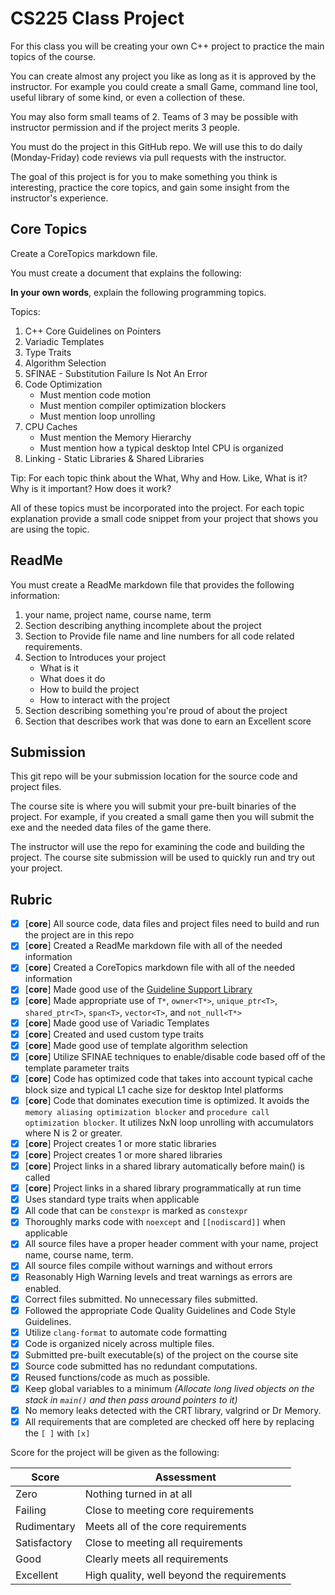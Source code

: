 # CS225 Class Project

For this class you will be creating your own C++ project to practice the main topics of the course.

You can create almost any project you like as long as it is approved by the instructor. For example you could create a small Game, command line tool, useful library of some kind, or even a collection of these.

You may also form small teams of 2. Teams of 3 may be possible with instructor permission and if the project merits 3 people.

You must do the project in this GitHub repo. We will use this to do daily (Monday-Friday) code reviews via pull requests with the instructor.

The goal of this project is for you to make something you think is interesting, practice the core topics, and gain some insight from the instructor's experience.

## Core Topics

Create a CoreTopics markdown file.

You must create a document that explains the following:

**In your own words**, explain the following programming topics. 

Topics:

1. C++ Core Guidelines on Pointers
2. Variadic Templates
3. Type Traits
4. Algorithm Selection
5. SFINAE - Substitution Failure Is Not An Error
6. Code Optimization
    - Must mention code motion
    - Must mention compiler optimization blockers
    - Must mention loop unrolling
7. CPU Caches
    - Must mention the Memory Hierarchy
    - Must mention how a typical desktop Intel CPU is organized
8. Linking - Static Libraries & Shared Libraries

Tip: For each topic think about the What, Why and How. Like, What is it? Why is it important? How does it work?

All of these topics must be incorporated into the project. For each topic explanation provide a small code snippet from your project that shows you are using the topic.

## ReadMe

You must create a ReadMe markdown file that provides the following information:

1. your name, project name, course name, term
2. Section describing anything incomplete about the project
5. Section to Provide file name and line numbers for all code related requirements.
4. Section to Introduces your project
    - What is it
    - What does it do
    - How to build the project
    - How to interact with the project
3. Section describing something you're proud of about the project
6. Section that describes work that was done to earn an Excellent score

## Submission

This git repo will be your submission location for the source code and project files.

The course site is where you will submit your pre-built binaries of the project. For example, if you created a small game then you will submit the exe and the needed data files of the game there.

The instructor will use the repo for examining the code and building the project. The course site submission will be used to quickly run and try out your project.

## Rubric

- [x] [**core**] All source code, data files and project files need to build and run the project are in this repo
- [x] [**core**] Created a ReadMe markdown file with all of the needed information
- [x] [**core**] Created a CoreTopics markdown file with all of the needed information
- [x] [**core**] Made good use of the [Guideline Support Library](https://github.com/microsoft/GSL)
- [x] [**core**] Made appropriate use of `T*`, `owner<T*>`, `unique_ptr<T>`, `shared_ptr<T>`, `span<T>`, `vector<T>`, and `not_null<T*>`
- [x] [**core**] Made good use of Variadic Templates
- [x] [**core**] Created and used custom type traits
- [x] [**core**] Made good use of template algorithm selection
- [x] [**core**] Utilize SFINAE techniques to enable/disable code based off of the template parameter traits
- [x] [**core**] Code has optimized code that takes into account typical cache block size and typical L1 cache size for desktop Intel platforms
- [x] [**core**] Code that dominates execution time is optimized. It avoids the `memory aliasing optimization blocker` and `procedure call optimization blocker`. It utilizes NxN loop unrolling with accumulators where N is 2 or greater.
- [x] [**core**] Project creates 1 or more static libraries
- [x] [**core**] Project creates 1 or more shared libraries
- [x] [**core**] Project links in a shared library automatically before main() is called
- [x] [**core**] Project links in a shared library programmatically at run time
- [x] Uses standard type traits when applicable
- [x] All code that can be `constexpr` is marked as `constexpr`
- [x] Thoroughly marks code with `noexcept` and `[[nodiscard]]` when applicable
- [x] All source files have a proper header comment with your name, project name, course name, term.
- [x] All source files compile without warnings and without errors
- [x] Reasonably High Warning levels and treat warnings as errors are enabled.
- [x] Correct files submitted. No unnecessary files submitted.
- [x] Followed the appropriate Code Quality Guidelines and Code Style Guidelines.
- [x] Utilize `clang-format` to automate code formatting
- [x] Code is organized nicely across multiple files.
- [x] Submitted pre-built executable(s) of the project on the course site
- [x] Source code submitted has no redundant computations.
- [x] Reused functions/code as much as possible.
- [x] Keep global variables to a minimum _(Allocate long lived objects on the stack in `main()` and then pass around pointers to it)_
- [x] No memory leaks detected with the CRT library, valgrind or Dr Memory.
- [x] All requirements that are completed are checked off here by replacing the `[ ]` with `[x]`

Score for the project will be given as the following:

Score        | Assessment
------------ | ----------
Zero         | Nothing turned in at all
Failing      | Close to meeting core requirements
Rudimentary  | Meets all of the core requirements
Satisfactory | Close to meeting all requirements
Good         | Clearly meets all requirements 
Excellent    | High quality, well beyond the requirements
